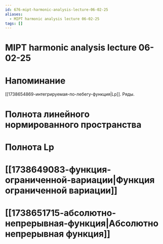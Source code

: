 ```yaml
---
id: 676-mipt-harmonic-analysis-lecture-06-02-25
aliases:
  - MIPT harmonic analysis lecture 06-02-25
tags: []
---
```


# MIPT harmonic analysis lecture 06-02-25
# Напоминание
[[1738654869-интегрируемая-по-лебегу-функция|Lp]].
Ряды.
# Полнота линейного нормированного пространства
# Полнота Lp
# [[1738649083-функция-ограниченной-вариации|Функция ограниченной вариации]]
# [[1738651715-абсолютно-непрерывная-функция|Абсолютно непрерывная функция]]

